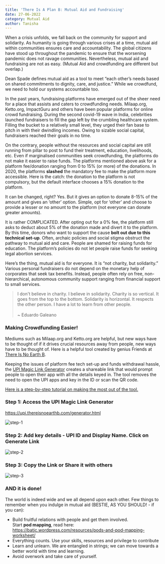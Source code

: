 ```yaml
---
title: 'There Is A Plan B: Mutual Aid and Fundraising'
date: 27-06-2022
category: Mutual Aid
author: Tanisha
---
```


When a crisis unfolds, we fall back on the community for support and solidarity. As humanity is going through various crises at a time, mutual aid within communities ensures care and accountability. The global citizens have stood up throughout the pandemic to ensure that the worsening pandemic does not ravage communities. Nevertheless, mutual aid and fundraising are not as easy. (Mutual Aid and crowdfunding are different but overlap.)

Dean Spade defines mutual aid as a tool to meet “each other’s needs based on shared commitments to dignity, care, and justice.” While we crowdfund, we need to hold our systems accountable too.

In the past years, fundraising platforms have emerged out of the sheer need for a place that assists and caters to crowdfunding needs. Milaap.org, Ketto.org, ImpactGuru and others have been popular platforms for online crowd fundraising. During the second covid-19 wave in India, celebrities launched fundraisers to fill the gap left by the crumbling healthcare system. Filling the bucket to a relatively small level, they urged their fan base to pitch in with their dwindling incomes. Owing to sizable social capital, fundraisers reached their goals in no time.

On the contrary, people without the resources and social capital are still running from pillar to post to fund their treatment, education, livelihoods, etc. Even if marginalised communities seek crowdfunding, the platforms do not make it easier to raise funds. The platforms mentioned above ask for a platform fee/donation ranging from 0 to 15% (or more) of the donations. In 2020, the platforms **slashed** the mandatory fee to make the platform more accessible. Here is the catch: the donation to the platform is not compulsory, but the default interface chooses a 15% donation to the platform.

It can be changed, right? Yes. But it gives an option to donate 8-15% of the amount and gives an ‘other’ option. Simple, opt for ‘other’ and choose to provide a lesser or no amount to the platform (not everyone can donate greater amounts).

It is rather COMPLICATED. After opting out for a 0% fee, the platform still asks to deduct about 5% of the donation made and divert it to the platform. By this time, donors who want to support the cause **bolt out due to this technical set-up**. Often, archaic policies and social stigma obstruct the pathway to mutual aid and care. People are shamed for raising funds for education. The platform’s policies do not let people raise funds for seeking legal abortion services.

Here’s the thing, mutual aid is for everyone. It is “not charity, but solidarity.” Various personal fundraisers do not depend on the monetary help of corporates that seek tax benefits. Instead, people often rely on free, non-hierarchical, autonomous community support ranging from financial support to small services.

> I don't believe in charity. I believe in solidarity. Charity is so vertical. It goes from the top to the bottom. Solidarity is horizontal. It respects the other person. I have a lot to learn from other people. <br /><br /> ~ Eduardo Galeano

### Making Crowdfunding Easier!

Mediums such as Milaap.org and Ketto.org are helpful, but new ways have to be thought of if it drives crucial resources away from people, new ways have to be thought of. Here is a helpful tool created by genius Friends at [There Is No Earth B](https://thereisnoearthb.org/).

Keeping the issues of platform fee tech set-up and funds withdrawal hassle, the [UPI Magic Link Generator](https://upi.thereisnoearthb.com/generator.html) creates a shareable link that would prompt people to open their app with all the details keyed in. The tool removes the need to open the UPI apps and key in the ID or scan the QR code.

<u>Here is a step-by-step tutorial on making the most out of the tool.</u>

### Step 1: Access the UPI Magic Link Generator

https://upi.thereisnoearthb.com/generator.html

![step-1](https://thereisnoearthb.org/assets/how-to/upi1.png)

### Step 2: Add key details - UPI ID and Display Name. Click on Generate Link

![step-2](https://thereisnoearthb.org/assets/how-to/upi2.png)

### Step 3: Copy the Link or Share it with others

![step-3](https://thereisnoearthb.org/assets/how-to/upi3.png)

### AND it is done!

The world is indeed wide and we all depend upon each other. Few things to remember when you indulge in mutual aid (BESTIE, AS YOU SHOULD! - if you can):

- Build fruitful relations with people and get them involved.<br />Start **pod mapping**, read here: https://batjc.wordpress.com/resources/pods-and-pod-mapping-worksheet/ 
- Everything counts. Use your skills, resources and privilege to contribute
- Learn and unlearn. We are entangled in strings; we can move towards a better world with time and learning.
- Avoid overwork and take care of yourself.
